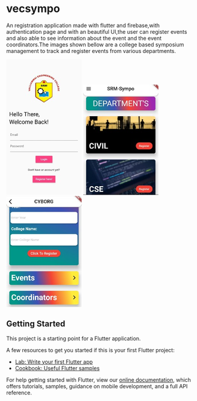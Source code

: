 # vecsympo

An registration application made with flutter and firebase,with authentication page and with an beautiful UI,the user can register events and also able to see information about the event and the event coordinators.The images shown bellow are a college based symposium management to track and register events from various departments. 

![Alt text](login.jpg?raw=true "Login Screen")
![Alt text](homepage.jpg?raw=true "Home Screen")
![Alt text](registration.jpg?raw=true "Registration Screen")


## Getting Started

This project is a starting point for a Flutter application.

A few resources to get you started if this is your first Flutter project:

- [Lab: Write your first Flutter app](https://flutter.dev/docs/get-started/codelab)
- [Cookbook: Useful Flutter samples](https://flutter.dev/docs/cookbook)

For help getting started with Flutter, view our
[online documentation](https://flutter.dev/docs), which offers tutorials,
samples, guidance on mobile development, and a full API reference.
